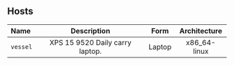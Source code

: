 ## Hosts
| Name         | Description                                |  Form   | Architecture  |
| :----------- | :-----------------------------------------:| :-----: | :-----------: |
| `vessel`     | XPS 15 9520 Daily carry laptop.            | Laptop  | x86_64-linux  |

